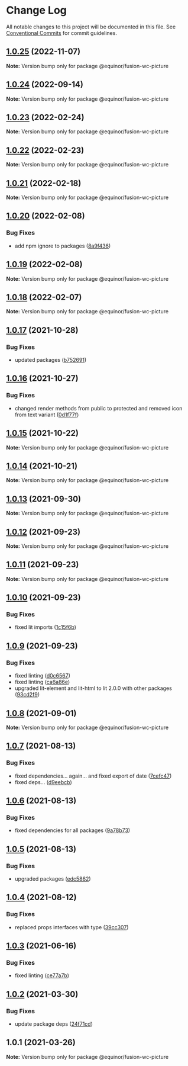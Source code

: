 # Change Log

All notable changes to this project will be documented in this file.
See [Conventional Commits](https://conventionalcommits.org) for commit guidelines.

## [1.0.25](https://github.com/equinor/fusion-web-components/compare/@equinor/fusion-wc-picture@1.0.24...@equinor/fusion-wc-picture@1.0.25) (2022-11-07)

**Note:** Version bump only for package @equinor/fusion-wc-picture





## [1.0.24](https://github.com/equinor/fusion-web-components/compare/@equinor/fusion-wc-picture@1.0.23...@equinor/fusion-wc-picture@1.0.24) (2022-09-14)

**Note:** Version bump only for package @equinor/fusion-wc-picture





## [1.0.23](https://github.com/equinor/fusion-web-components/compare/@equinor/fusion-wc-picture@1.0.22...@equinor/fusion-wc-picture@1.0.23) (2022-02-24)

**Note:** Version bump only for package @equinor/fusion-wc-picture





## [1.0.22](https://github.com/equinor/fusion-web-components/compare/@equinor/fusion-wc-picture@1.0.21...@equinor/fusion-wc-picture@1.0.22) (2022-02-23)

**Note:** Version bump only for package @equinor/fusion-wc-picture





## [1.0.21](https://github.com/equinor/fusion-web-components/compare/@equinor/fusion-wc-picture@1.0.20...@equinor/fusion-wc-picture@1.0.21) (2022-02-18)

**Note:** Version bump only for package @equinor/fusion-wc-picture





## [1.0.20](https://github.com/equinor/fusion-web-components/compare/@equinor/fusion-wc-picture@1.0.19...@equinor/fusion-wc-picture@1.0.20) (2022-02-08)


### Bug Fixes

* add npm ignore to packages ([8a9f436](https://github.com/equinor/fusion-web-components/commit/8a9f436f4d38c0fec431d9388ce3098853f8babc))





## [1.0.19](https://github.com/equinor/fusion-web-components/compare/@equinor/fusion-wc-picture@1.0.18...@equinor/fusion-wc-picture@1.0.19) (2022-02-08)

**Note:** Version bump only for package @equinor/fusion-wc-picture





## [1.0.18](https://github.com/equinor/fusion-web-components/compare/@equinor/fusion-wc-picture@1.0.17...@equinor/fusion-wc-picture@1.0.18) (2022-02-07)

**Note:** Version bump only for package @equinor/fusion-wc-picture





## [1.0.17](https://github.com/equinor/fusion-web-components/compare/@equinor/fusion-wc-picture@1.0.16...@equinor/fusion-wc-picture@1.0.17) (2021-10-28)


### Bug Fixes

* updated packages ([b752691](https://github.com/equinor/fusion-web-components/commit/b75269105063dfbb150432bd86426e33d67ba869))





## [1.0.16](https://github.com/equinor/fusion-web-components/compare/@equinor/fusion-wc-picture@1.0.15...@equinor/fusion-wc-picture@1.0.16) (2021-10-27)


### Bug Fixes

* changed render methods from public to protected and removed icon from text variant ([0d1f77f](https://github.com/equinor/fusion-web-components/commit/0d1f77fa509c8db3f79c5a4360425a19c949297e))





## [1.0.15](https://github.com/equinor/fusion-web-components/compare/@equinor/fusion-wc-picture@1.0.14...@equinor/fusion-wc-picture@1.0.15) (2021-10-22)

**Note:** Version bump only for package @equinor/fusion-wc-picture





## [1.0.14](https://github.com/equinor/fusion-web-components/compare/@equinor/fusion-wc-picture@1.0.13...@equinor/fusion-wc-picture@1.0.14) (2021-10-21)

**Note:** Version bump only for package @equinor/fusion-wc-picture





## [1.0.13](https://github.com/equinor/fusion-web-components/compare/@equinor/fusion-wc-picture@1.0.12...@equinor/fusion-wc-picture@1.0.13) (2021-09-30)

**Note:** Version bump only for package @equinor/fusion-wc-picture





## [1.0.12](https://github.com/equinor/fusion-web-components/compare/@equinor/fusion-wc-picture@1.0.11...@equinor/fusion-wc-picture@1.0.12) (2021-09-23)

**Note:** Version bump only for package @equinor/fusion-wc-picture





## [1.0.11](https://github.com/equinor/fusion-web-components/compare/@equinor/fusion-wc-picture@1.0.10...@equinor/fusion-wc-picture@1.0.11) (2021-09-23)

**Note:** Version bump only for package @equinor/fusion-wc-picture





## [1.0.10](https://github.com/equinor/fusion-web-components/compare/@equinor/fusion-wc-picture@1.0.9...@equinor/fusion-wc-picture@1.0.10) (2021-09-23)


### Bug Fixes

* fixed lit imports ([1c15f6b](https://github.com/equinor/fusion-web-components/commit/1c15f6b865b9e43193942610f881ed1bc74a623c))





## [1.0.9](https://github.com/equinor/fusion-web-components/compare/@equinor/fusion-wc-picture@1.0.8...@equinor/fusion-wc-picture@1.0.9) (2021-09-23)


### Bug Fixes

* fixed linting ([d0c6567](https://github.com/equinor/fusion-web-components/commit/d0c656728b87438ec0279512547986b5d05be03d))
* fixed linting ([ca6a86e](https://github.com/equinor/fusion-web-components/commit/ca6a86ebda14f6c85cb58f125778e94847b70b1d))
* upgraded lit-element and lit-html to lit 2.0.0 with other packages ([93cd2f9](https://github.com/equinor/fusion-web-components/commit/93cd2f997d6045fd5ab69fe05ccee5acfa861ad7))





## [1.0.8](https://github.com/equinor/fusion-web-components/compare/@equinor/fusion-wc-picture@1.0.7...@equinor/fusion-wc-picture@1.0.8) (2021-09-01)

**Note:** Version bump only for package @equinor/fusion-wc-picture





## [1.0.7](https://github.com/equinor/fusion-web-components/compare/@equinor/fusion-wc-picture@1.0.6...@equinor/fusion-wc-picture@1.0.7) (2021-08-13)


### Bug Fixes

* fixed dependencies... again... and fixed export of date ([7cefc47](https://github.com/equinor/fusion-web-components/commit/7cefc47b307e67c3a79c41579e07ece70c2e0728))
* fixed deps... ([d9eebcb](https://github.com/equinor/fusion-web-components/commit/d9eebcb1d637e9c2bb64f465c9378f1fea17c973))





## [1.0.6](https://github.com/equinor/fusion-web-components/compare/@equinor/fusion-wc-picture@1.0.5...@equinor/fusion-wc-picture@1.0.6) (2021-08-13)


### Bug Fixes

* fixed dependencies for all packages ([9a78b73](https://github.com/equinor/fusion-web-components/commit/9a78b73068685cd4d096fdea1e8501464c18a51c))





## [1.0.5](https://github.com/equinor/fusion-web-components/compare/@equinor/fusion-wc-picture@1.0.4...@equinor/fusion-wc-picture@1.0.5) (2021-08-13)


### Bug Fixes

* upgraded packages ([edc5862](https://github.com/equinor/fusion-web-components/commit/edc58624c3921ef6c77020dd3a026f40ed1dd5f2))





## [1.0.4](https://github.com/equinor/fusion-web-components/compare/@equinor/fusion-wc-picture@1.0.3...@equinor/fusion-wc-picture@1.0.4) (2021-08-12)


### Bug Fixes

* replaced props interfaces with type ([39cc307](https://github.com/equinor/fusion-web-components/commit/39cc3078b3bb217587f5eb39020a312cb859bb96))





## [1.0.3](https://github.com/equinor/fusion-web-components/compare/@equinor/fusion-wc-picture@1.0.2...@equinor/fusion-wc-picture@1.0.3) (2021-06-16)


### Bug Fixes

* fixed linting ([ce77a7b](https://github.com/equinor/fusion-web-components/commit/ce77a7bcf493e6d05b4201513b8676906130d235))





## [1.0.2](https://github.com/equinor/fusion-web-components/compare/@equinor/fusion-wc-picture@1.0.1...@equinor/fusion-wc-picture@1.0.2) (2021-03-30)


### Bug Fixes

* update package deps ([24f71cd](https://github.com/equinor/fusion-web-components/commit/24f71cdb8f2ce709dcd7be534e3ddaea6496311f))





## 1.0.1 (2021-03-26)

**Note:** Version bump only for package @equinor/fusion-wc-picture
